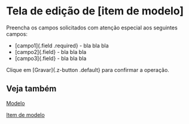 # Tela de edição de [item de modelo]

Preencha os campos solicitados com atenção especial aos seguintes campos:

* [campo1]{.field .required} - bla bla bla
* [campo2]{.field} - bla bla bla
* [campo3]{.field} - bla bla bla

Clique em [Gravar]{.z-button .default} para confirmar a operação.

## Veja também

[Modelo](model)

[Item de modelo](modelItem)